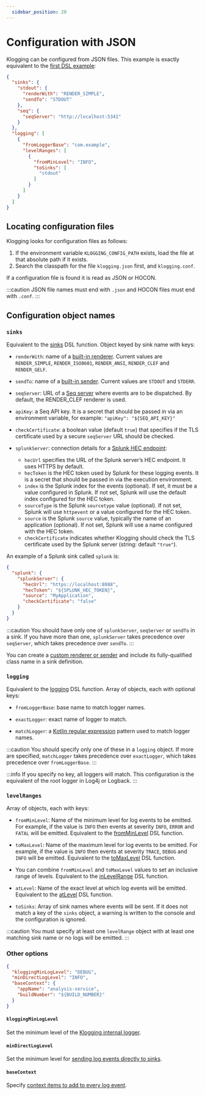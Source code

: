 ```yaml
---
  sidebar_position: 20
---
```


# Configuration with JSON

Klogging can be configured from JSON files. This example is exactly equivalent to
the [first DSL example](dsl#a-simple-example):

```json
{
  "sinks": {
    "stdout": {
      "renderWith": "RENDER_SIMPLE",
      "sendTo": "STDOUT"
    },
    "seq": {
      "seqServer": "http://localhost:5341"
    }
  },
  "logging": [
    {
      "fromLoggerBase": "com.example",
      "levelRanges": [
        {
          "fromMinLevel": "INFO",
          "toSinks": [
            "stdout"
          ]
        }
      ]
    }
  ]
}
```

## Locating configuration files

Klogging looks for configuration files as follows:

1. If the environment variable `KLOGGING_CONFIG_PATH` exists, load the file at that absolute path if
   it exists.
2. Search the classpath for the file `klogging.json` first, and `klogging.conf`.

If a configuration file is found it is read as JSON or HOCON.

:::caution
JSON file names must end with `.json` and HOCON files must end with `.conf`.
:::

## Configuration object names

### `sinks`

Equivalent to the [sinks](dsl#sink) DSL function. Object keyed by sink name with keys:

- `renderWith`: name of a [built-in renderer](built-ins#rendering). Current values
  are `RENDER_SIMPLE`, `RENDER_ISO8601`, `RENDER_ANSI`, `RENDER_CLEF` and `RENDER_GELF`.

- `sendTo`: name of a [built-in sender](built-ins#sending). Current values are `STDOUT` and
  `STDERR`.

- `seqServer`: URL of a [Seq server](https://datalust.co) where events are to be dispatched. By
  default, the RENDER_CLEF renderer is used.

- `apiKey`: a Seq API key. It is a secret that should be passed in via an environment variable, for
  example: `"apiKey": "${SEQ_API_KEY}"`

- `checkCertificate`: a boolean value (default `true`) that specifies if the TLS certificate used by
  a secure `seqServer` URL should be checked.

- `splunkServer`: connection details for a [Splunk HEC endpoint](https://www.splunk.com):
  - `hecUrl` specifies the URL of the Splunk server’s HEC endpoint. It uses HTTPS by default.
  - `hecToken` is the HEC token used by Splunk for these logging events. It is a secret
    that should be passed in via the execution environment.
  - `index` is the Splunk index for the events (optional). If set, it must be a value configured
    in Splunk. If not set, Splunk will use the default index configured for the HEC token.
  - `sourceType` is the Splunk `sourcetype` value (optional). If not set, Splunk will use
    `httpevent` or a value configured for the HEC token.
  - `source` is the Splunk `source` value, typically the name of an application (optional).
    If not set, Splunk will use a name configured with the HEC token.
  - `checkCertificate` indicates whether Klogging should check the TLS certificate used by the
    Splunk server (string: default `"true"`).

An example of a Splunk sink called `splunk` is:

```json
{
  "splunk": {
    "splunkServer": {
      "hecUrl": "https://localhost:8088",
      "hecToken": "${SPLUNK_HEC_TOKEN}",
      "source": "MyApplication",
      "checkCertificate": "false"
    }
  }
}
```

:::caution
You should have only one of `splunkServer`, `seqServer` or `sendTo` in a sink. If
you have more than one, `splunkServer` takes precedence over `seqServer`, which takes
precedence over `sendTo`.
:::

You can create a
[custom renderer or sender](../concepts/rendering-and-sending#custom-rendering-and-sending)
and include its fully-qualified class name in a sink definition.

### `logging`

Equivalent to the [logging](dsl#logging) DSL function. Array of objects, each with optional keys:

- `fromLoggerBase`: base name to match logger names.

- `exactLogger`: exact name of logger to match.

- `matchLogger`: a [Kotlin regular expression](https://kotlinlang.org/api/latest/jvm/stdlib/kotlin.text/-regex/)
  pattern used to match logger names.

:::caution
You should specify only one of these in a `logging` object. If more are specified,
`matchLogger` takes precedence over `exactLogger`, which takes precedence over
`fromLoggerBase`.
:::

:::info
If you specify no key, all loggers will match. This configuration is the equivalent of the root
logger in Log4j or Logback.
:::

### `levelRanges`

Array of objects, each with keys:

- `fromMinLevel`: Name of the minimum level for log events to be emitted. For example, if the value
  is `INFO` then events at severity `INFO`, `ERROR` and `FATAL` will be emitted. Equivalent to
  the [fromMinLevel](dsl#fromminlevel-tomaxlevel-atlevel-and-inlevelrange) DSL function.

- `toMaxLevel`: Name of the maximum level for log events to be emitted. For example, if the value
  is `INFO` then events at severity `TRACE`, `DEBUG` and `INFO` will be emitted. Equivalent to
  the [toMaxLevel](dsl#fromminlevel-tomaxlevel-atlevel-and-inlevelrange) DSL function.

- You can combine `fromMinLevel` and `toMaxLevel` values to set an inclusive range of levels.
  Equivalent to the [inLevelRange](dsl#fromminlevel-tomaxlevel-atlevel-and-inlevelrange) DSL function.

- `atLevel`: Name of the exact level at which log events will be emitted. Equivalent to
  the [atLevel](dsl#fromminlevel-tomaxlevel-atlevel-and-inlevelrange) DSL function.

- `toSinks`: Array of sink names where events will be sent. If it does not match a key of
  the `sinks` object, a  warning is written to the console and the configuration is ignored.

:::caution
You must specify at least one `levelRange` object with at least one matching sink name or no logs
will be emitted.
:::

### Other options

```json
{
  "kloggingMinLogLevel": "DEBUG",
  "minDirectLogLevel": "INFO",
  "baseContext": {
    "appName": "analysis-service",
    "buildNumber": "${BUILD_NUMBER}"
  }
}
```

#### `kloggingMinLogLevel`

Set the minimum level of the [Klogging internal logger](../internals/internal-logger).

#### `minDirectLogLevel`

Set the minimum level for [sending log events directly to sinks](../concepts/direct-logging).

#### `baseContext`

Specify [context items to add to every log event](../context/base-context).
